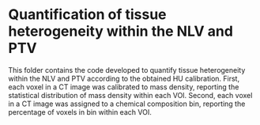 # Quantification of tissue heterogeneity within the NLV and PTV

This folder contains the code developed to quantify tissue heterogeneity within
the NLV and PTV according to the obtained HU calibration.
First, each voxel in a CT image was calibrated to mass density,
reporting the statistical distribution of mass density within each VOI.
Second, each voxel in a CT image was assigned to a chemical composition bin,
reporting the percentage of voxels in bin within each VOI.
